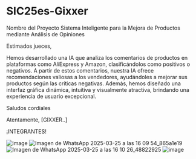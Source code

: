 # SIC25es-Gixxer
Nombre del Proyecto
Sistema Inteligente para la Mejora de Productos mediante Análisis de Opiniones

Estimados jueces,

Hemos desarrollado una IA que analiza los comentarios de productos en plataformas como AliExpress y Amazon, clasificándolos como positivos o negativos. A partir de estos comentarios, nuestra IA ofrece recomendaciones valiosas a los vendedores, ayudándoles a mejorar sus productos según las críticas negativas.
Además, hemos diseñado una interfaz gráfica dinámica, intuitiva y visualmente atractiva, brindando una experiencia de usuario excepcional.

Saludos cordiales

Atentamente,
[GIXXER..]

¡INTEGRANTES!

![image](https://github.com/user-attachments/assets/c9d1c4ba-9266-44c7-861c-c13daf8451c4)
![Imagen de WhatsApp 2025-03-25 a las 16 09 54_865a1e19](https://github.com/user-attachments/assets/53ce7f99-e1b4-4afb-8674-8d7e5cd58bd5)
![Imagen de WhatsApp 2025-03-25 a las 16 10 26_48822925](https://github.com/user-attachments/assets/a1856d17-2b59-4601-b44e-300b2fa64340)
![image](https://github.com/user-attachments/assets/7148a2d7-21e3-45eb-8df3-6a6c99d9b8c2)
